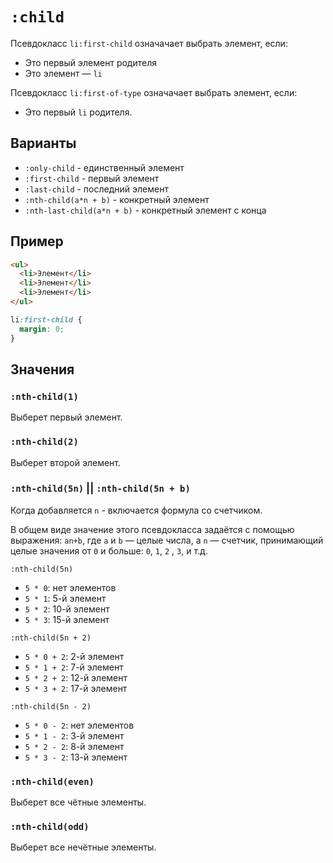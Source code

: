 # `:child`

Псевдокласс `li:first-child` означачает выбрать элемент, если:

- Это первый элемент родителя
- Это элемент — `li`

Псевдокласс `li:first-of-type` означачает выбрать элемент, если:

- Это первый `li` родителя.

## Варианты

- `:only-child` - единственный элемент
- `:first-child` - первый элемент
- `:last-child` - последний элемент
- `:nth-child(a*n + b)` - конкретный элемент
- `:nth-last-child(a*n + b)` - конкретный элемент с конца

## Пример

```html
<ul>
  <li>Элемент</li>
  <li>Элемент</li>
  <li>Элемент</li>
</ul>
```

```css
li:first-child {
  margin: 0;
}
```

## Значения

### `:nth-child(1)`

Выберет первый элемент.

### `:nth-child(2)`

Выберет второй элемент.

### `:nth-child(5n)` || `:nth-child(5n + b)`

Когда добавляется `n` - включается формула со счетчиком.

В общем виде значение этого псевдокласса задаётся с помощью выражения: `an+b`, где `a` и `b` — целые числа, а `n` — счетчик, принимающий целые значения от `0` и больше: `0`, `1`, `2` , `3`, и т.д.

`:nth-child(5n)`

- `5 * 0`: нет элементов
- `5 * 1`: 5-й элемент
- `5 * 2`: 10-й элемент
- `5 * 3`: 15-й элемент

`:nth-child(5n + 2)`

- `5 * 0 + 2`: 2-й элемент
- `5 * 1 + 2`: 7-й элемент
- `5 * 2 + 2`: 12-й элемент
- `5 * 3 + 2`: 17-й элемент

`:nth-child(5n - 2)`

- `5 * 0 - 2`: нет элементов
- `5 * 1 - 2`: 3-й элемент
- `5 * 2 - 2`: 8-й элемент
- `5 * 3 - 2`: 13-й элемент

### `:nth-child(even)`

Выберет все чётные элементы.

### `:nth-child(odd)`

Выберет все нечётные элементы.
